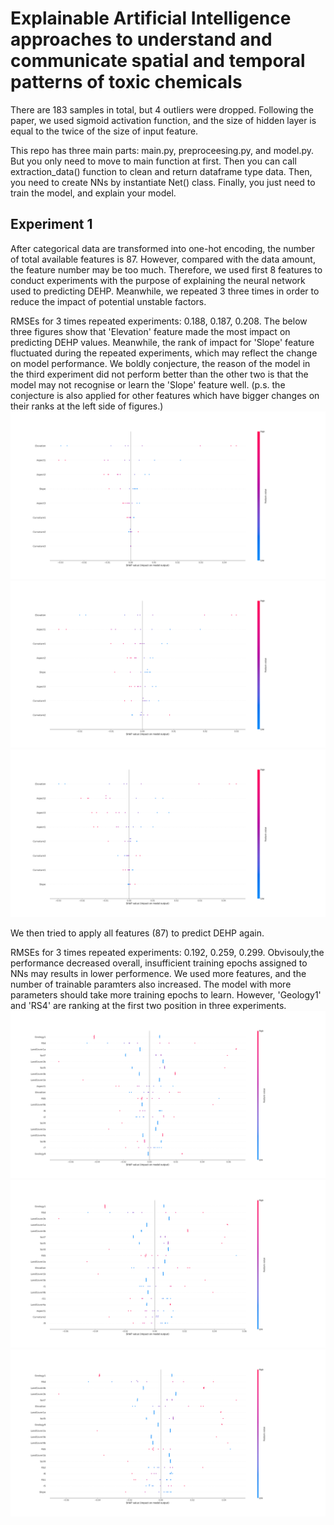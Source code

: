 # Explainable Artificial Intelligence approaches to understand and communicate spatial and temporal patterns of toxic chemicals

There are 183 samples in total, but 4 outliers were dropped. Following the paper, we used sigmoid activation function, and the size of hidden layer is equal to the twice of the size of input feature.

This repo has three main parts: main.py, preproceesing.py, and model.py. But you only need to move to main function at first.  Then you can call extraction_data() function to clean and return dataframe type data. Then, you need to create NNs by instantiate Net() class. Finally, you just need to train the model, and explain your model.

## Experiment 1

After categorical data are transformed into one-hot encoding, the number of total available features is 87. However, compared with the data amount, the feature number may be too much. Therefore, we used first 8 features to conduct experiments with the purpose of explaining the neural network used to predicting DEHP. Meanwhile, we repeated 3 three times in order to reduce the impact of potential unstable factors.

RMSEs for 3 times repeated experiments: 0.188, 0.187, 0.208. The below three figures show that 'Elevation' feature made the most impact on predicting DEHP values. Meanwhile, the rank of impact for 'Slope' feature fluctuated during the repeated experiments, which may reflect the change on model performance. We boldly conjecture, the reason of the model in the third experiment did not perform better than the other two is that the model may not recognise or learn the 'Slope' feature well. (p.s. the conjecture is also applied for other features which have bigger changes on their ranks at the left side of figures.)  
![1](Figure_1.png) 
![2](Figure_2.png)
![3](Figure_3.png)

We then tried to apply all features (87) to predict DEHP again.

RMSEs for 3 times repeated experiments: 0.192, 0.259, 0.299. Obvisouly,the performance decreased overall, insufficient training epochs assigned to NNs may results in lower performence. We used more features, and the number of trainable paramters also increased. The model with more parameters should take more training epochs to learn. However, 'Geology1' and 'RS4' are ranking at the first two position in three experiments.
![4](Figure_4.png) 
![5](Figure_5.png)
![6](Figure_6.png)

